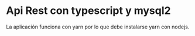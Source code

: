 # Api Rest con typescript y mysql2
La aplicación funciona con yarn por lo que debe instalarse yarn con nodejs.

